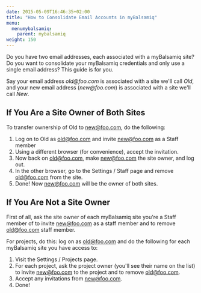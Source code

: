 ```yaml
---
date: 2015-05-09T16:46:35+02:00
title: "How to Consolidate Email Accounts in myBalsamiq"
menu:
  menumybalsamiq:
    parent: mybalsamiq
weight: 150
---
```


Do you have two email addresses, each associated with a myBalsamiq site? Do you want to consolidate your myBalsamiq credentials and only use a single email address? This guide is for you.

Say your email address _old@foo.com_ is associated with a site we'll call _Old_, and your new email address (_new@foo.com_) is associated with a site we'll call _New_.

## If You Are a Site Owner of Both Sites

To transfer ownership of Old to new@foo.com, do the following:

1.  Log on to Old as old@foo.com and invite new@foo.com as a Staff member
2.  Using a different browser (for convenience), accept the invitation.
3.  Now back on old@foo.com, make new@foo.com the site owner, and log out.
4.  In the other browser, go to the Settings / Staff page and remove old@foo.com from the site.
5.  Done! Now new@foo.com will be the owner of both sites.

## If You Are Not a Site Owner

First of all, ask the site owner of each myBalsamiq site you're a Staff member of to invite new@foo.com as a staff member and to remove old@foo.com staff member.

For projects, do this: log on as old@foo.com and do the following for each myBalsamiq site you have access to:

1.  Visit the Settings / Projects page.
2.  For each project, ask the project owner (you'll see their name on the list) to invite new@foo.com to the project and to remove old@foo.com.
3.  Accept any invitations from new@foo.com.
4.  Done!

